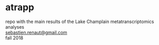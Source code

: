# atrapp  
repo with the main results of the Lake Champlain metatranscriptomics analyses  
sebastien.renaut@gmail.com  
fall 2018  

